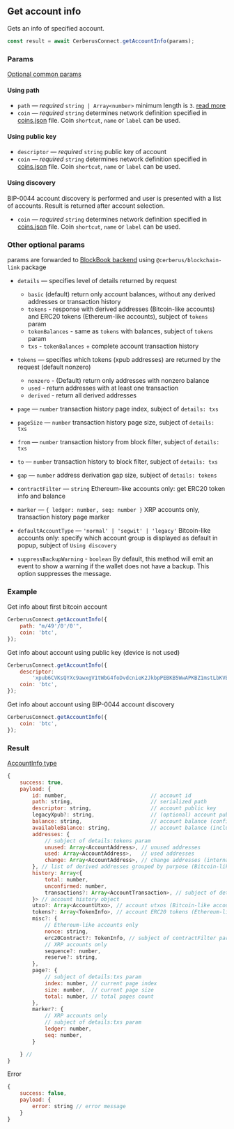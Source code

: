 ## Get account info

Gets an info of specified account.

```javascript
const result = await CerberusConnect.getAccountInfo(params);
```

### Params

[Optional common params](commonParams.md)

#### Using path

-   `path` — _required_ `string | Array<number>` minimum length is `3`. [read more](../path.md)
-   `coin` — _required_ `string` determines network definition specified in [coins.json](https://github.com/Cerberus-Wallet/cerberus-suite/blob/develop/packages/connect-common/files/coins.json) file. Coin `shortcut`, `name` or `label` can be used.

#### Using public key

-   `descriptor` — _required_ `string` public key of account
-   `coin` — _required_ `string` determines network definition specified in [coins.json](https://github.com/Cerberus-Wallet/cerberus-suite/blob/develop/packages/connect-common/files/coins.json) file. Coin `shortcut`, `name` or `label` can be used.

#### Using discovery

BIP-0044 account discovery is performed and user is presented with a list of accounts. Result is returned after account selection.

-   `coin` — _required_ `string` determines network definition specified in [coins.json](https://github.com/Cerberus-Wallet/cerberus-suite/blob/develop/packages/connect-common/files/coins.json) file. Coin `shortcut`, `name` or `label` can be used.

### Other optional params

params are forwarded to [BlockBook backend](https://github.com/Cerberus-Wallet/blockbook/blob/master/docs/api.md#api-v2) using `@cerberus/blockchain-link` package

-   `details` — specifies level of details returned by request

    -   `basic` (default) return only account balances, without any derived addresses or transaction history
    -   `tokens` - response with derived addresses (Bitcoin-like accounts) and ERC20 tokens (Ethereum-like accounts), subject of `tokens` param
    -   `tokenBalances` - same as `tokens` with balances, subject of `tokens` param
    -   `txs` - `tokenBalances` + complete account transaction history

-   `tokens` — specifies which tokens (xpub addresses) are returned by the request (default nonzero)

    -   `nonzero` - (Default) return only addresses with nonzero balance
    -   `used` - return addresses with at least one transaction
    -   `derived` - return all derived addresses

-   `page` — `number` transaction history page index, subject of `details: txs`
-   `pageSize` — `number` transaction history page size, subject of `details: txs`
-   `from` — `number` transaction history from block filter, subject of `details: txs`
-   `to` — `number` transaction history to block filter, subject of `details: txs`
-   `gap` — `number` address derivation gap size, subject of `details: tokens`
-   `contractFilter` — `string` Ethereum-like accounts only: get ERC20 token info and balance
-   `marker` — `{ ledger: number, seq: number }` XRP accounts only, transaction history page marker
-   `defaultAccountType` — `'normal' | 'segwit' | 'legacy'` Bitcoin-like accounts only: specify which account group is displayed as default in popup, subject of `Using discovery`
-   `suppressBackupWarning` - `boolean` By default, this method will emit an event to show a warning if the wallet does not have a backup. This option suppresses the message.

### Example

Get info about first bitcoin account

```javascript
CerberusConnect.getAccountInfo({
    path: "m/49'/0'/0'",
    coin: 'btc',
});
```

Get info about account using public key (device is not used)

```javascript
CerberusConnect.getAccountInfo({
    descriptor:
        'xpub6CVKsQYXc9awxgV1tWbG4foDvdcnieK2JkbpPEBKB5WwAPKBZ1mstLbKVB4ov7QzxzjaxNK6EfmNY5Jsk2cG26EVcEkycGW4tchT2dyUhrx',
    coin: 'btc',
});
```

Get info about account using BIP-0044 account discovery

```javascript
CerberusConnect.getAccountInfo({
    coin: 'btc',
});
```

### Result

[AccountInfo type](https://github.com/Cerberus-Wallet/cerberus-suite/blob/develop/packages/connect/src/types/account.ts)

```javascript
{
    success: true,
    payload: {
        id: number,                           // account id
        path: string,                         // serialized path
        descriptor: string,                   // account public key
        legacyXpub?: string,                  // (optional) account public key in legacy format (only for segwit and segwit native accounts)
        balance: string,                      // account balance (confirmed transactions only)
        availableBalance: string,             // account balance (including unconfirmed transactions)
        addresses: {
            // subject of details:tokens param
            unused: Array<AccountAddress>, // unused addresses
            used: Array<AccountAddress>,   // used addresses
            change: Array<AccountAddress>, // change addresses (internal)
        }, // list of derived addresses grouped by purpose (Bitcoin-like accounts)
        history: Array<{
            total: number,
            unconfirmed: number,
            transactions?: Array<AccountTransaction>, // subject of details:txs param
        }> // account history object
        utxo?: Array<AccountUtxo>, // account utxos (Bitcoin-like accounts), subject of details:tokens param
        tokens?: Array<TokenInfo>, // account ERC20 tokens (Ethereum-like accounts), subject of details:tokens param
        misc?: {
            // Ethereum-like accounts only
            nonce: string,
            erc20Contract?: TokenInfo, // subject of contractFilter param
            // XRP accounts only
            sequence?: number,
            reserve?: string,
        },
        page?: {
            // subject of details:txs param
            index: number, // current page index
            size: number,  // current page size
            total: number, // total pages count
        },
        marker?: {
            // XRP accounts only
            // subject of details:txs param
            ledger: number,
            seq: number,
        }

    } //
}
```

Error

```javascript
{
    success: false,
    payload: {
        error: string // error message
    }
}
```
